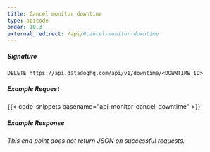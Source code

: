 ```yaml
---
title: Cancel monitor downtime
type: apicode
order: 10.3
external_redirect: /api/#cancel-monitor-downtime
---
```


##### Signature
`DELETE https://api.datadoghq.com/api/v1/downtime/<DOWNTIME_ID>`
##### Example Request
{{< code-snippets basename="api-monitor-cancel-downtime" >}}
##### Example Response
*This end point does not return JSON on successful requests.*

